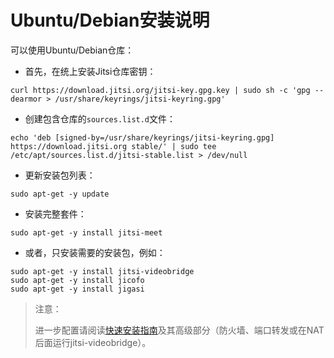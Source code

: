 # Ubuntu/Debian安装说明

可以使用Ubuntu/Debian仓库：

+ 首先，在统上安装Jitsi仓库密钥：

```
curl https://download.jitsi.org/jitsi-key.gpg.key | sudo sh -c 'gpg --dearmor > /usr/share/keyrings/jitsi-keyring.gpg'
```

+ 创建包含仓库的`sources.list.d`文件：

```
echo 'deb [signed-by=/usr/share/keyrings/jitsi-keyring.gpg] https://download.jitsi.org stable/' | sudo tee /etc/apt/sources.list.d/jitsi-stable.list > /dev/null
```

+ 更新安装包列表：

```
sudo apt-get -y update
```

+ 安装完整套件：

```
sudo apt-get -y install jitsi-meet
```

+ 或者，只安装需要的安装包，例如：

```
sudo apt-get -y install jitsi-videobridge
sudo apt-get -y install jicofo
sudo apt-get -y install jigasi
```

> 注意：
> 
> 进一步配置请阅读[快速安装指南](https://jitsi.github.io/handbook/docs/devops-guide/devops-guide-quickstart/)及其高级部分（防火墙、端口转发或在NAT后面运行jitsi-videobridge）。
